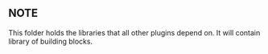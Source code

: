## NOTE

This folder holds the libraries that all other plugins depend on. It will contain library of building blocks.
